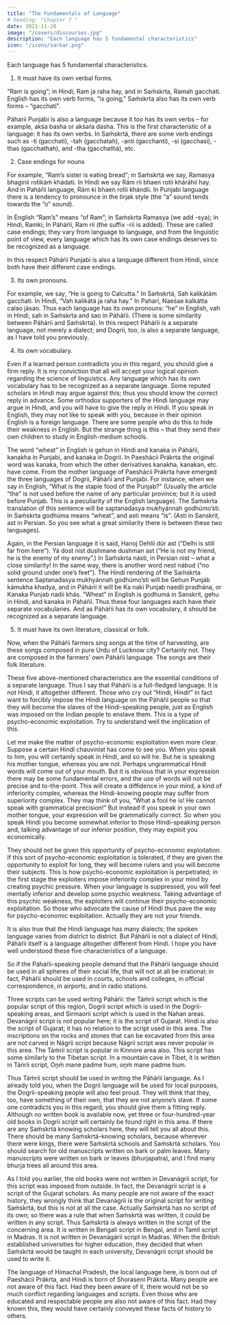 ```yaml
---
title: "The Fundamentals of Language"
# heading: "Chapter 7 "
date: 2021-11-20
image: "/covers/discourses.jpg"
description: "Each language has 5 fundamental characteristics"
icon: "/icons/sarkar.png"
---
```



Each language has 5 fundamental characteristics.

1. It must have its own verbal forms. 

“Ram is going”; in Hindi, Ram ja raha hay, and in Saḿskrta, Ramah gacchati. English has its own verb forms, “is going,” Saḿskrta also has its own verb forms – “gacchati”. 

Páharii Punjábi is also a language because it too has its own verbs – for example, akśa basha or akśaŕa dasha. This is the first characteristic of a language: it has its own verbs.
In Saḿskrtá, there are some verb endings such as -ti (gacchati), -tah (gacchatah), -anti (gacchanti), -si (gacchasi), -thas (gacchathah), and -tha (gacchathá), etc.

2. Case endings for nouns

For example, “Ram’s sister is eating bread”; in Saḿskrtá we say, Ramasya bhaginii rot́ikáḿ khádati. In Hindi we say Rám rii bhaen rotii kháráhii hay. And in Paháŕii language, Rám ki bhaen rot́ii khándii. In Punjabi language there is a tendency to pronounce in the tirjak style (the “a” sound tends towards the “o” sound). 

In English “Ram’s” means “of Ram”; in Saḿskrta Ramasya (we add -sya); in Hindi, Ramki; In Páháŕii, Ram rii (the suffix -rii is added). These are called case endings; they vary from language to language, and from the linguistic point of view, every language which has its own case endings deserves to be recognized as a language. 

In this respect Páháŕii Punjabi is also a language different from Hindi, since both have their different case endings.

3. Its own pronouns. 

For example, we say, “He is going to Calcutta.” In Saḿskrtá, Sah kalikátám gacchati. In Hindi, “Vah kalikátá ja raha hay.” In Pahari, Naeśae kalkátta calao jásao. Thus each language has its own pronouns: “he” in English, vah in Hindi, sah in Saḿskrta and sao in Páháŕii. (There is some similarity between Páhárii and Saḿskrta). In this respect Páháŕii is a separate language, not merely a dialect; and Dogrii, too, is also a separate language, as I have told you previously.

4. Its own vocabulary. 

Even if a learned person contradicts you in this regard, you should give a firm reply. It is my conviction that all will accept your logical opinion regarding the science of linguistics. Any language which has its own vocabulary has to be recognized as a separate language. Some reputed scholars in Hindi may argue against this; thus you should know the correct reply in advance. Some orthodox supporters of the Hindi language may argue in Hindi, and you will have to give the reply in Hindi. If you speak in English, they may not like to speak with you, because in their opinion English is a foreign language. There are some people who do this to hide their weakness in English. But the strange thing is this – that they send their own children to study in English-medium schools.

The word “wheat” in English is gehun in Hindi and kanaka in Páháŕii, kanakha in Punjabi, and kanaka in Dogrii. In Paeshácii Prákrta the original word was kanaka, from which the other derivatives kanakha, kanakan, etc. have come. From the mother language of Paeshácii Prákrta have emerged the three languages of Dogrii, Páháŕii and Punjabi. For instance, when we say in English, “What is the staple food of the Punjab?” (Usually the article “the” is not used before the name of any particular province; but it is used before Punjab. This is a peculiarity of the English language). The Saḿskrta translation of this sentence will be saptanadasya mukhyánnah godhúmo’sti. In Saḿskrta godhúma means “wheat”, and asti means “is”. (Asti in Sanskrit, ast in Persian. So you see what a great similarity there is between these two languages).

Again, in the Persian language it is said, Hanoj Dehlii dúr ast (“Delhi is still far from here”). Yá dost nist dushmane dushman ast (“He is not my friend, he is the enemy of my enemy”.) In Saḿskrta násti, in Persian nist – what a close similarity! In the same way, there is another word nest nábud (“no solid ground under one’s feet”). The Hindi rendering of the Saḿskrta sentence Saptanadasya mukhyánnah godhúmo’sti will be Gehun Punjáb kámukha khadya, and in Páhárii it will be Ka naki Punjab naedii pradhána, or Kanaka Punjab nadii khás. “Wheat” in English is godhumá in Sanskrit, gehu in Hindi, and kanaka in Páháŕii. Thus these four languages each have their separate vocabularies. And as Páháŕii has its own vocabulary, it should be recognized as a separate language.

5. It must have its own literature, classical or folk. 

Now, when the Páháŕii farmers sing songs at the time of harvesting, are these songs composed in pure Urdu of Lucknow city? Certainly not. They are composed in the farmers’ own Páháŕii language. The songs are their folk literature.

These five above-mentioned characteristics are the essential conditions of a separate language. Thus I say that Páháŕii is a full-fledged language. It is not Hindi, it altogether different. Those who cry out “Hindi, Hindi!” in fact want to forcibly impose the Hindi language on the Páháŕii people so that they will become the slaves of the Hindi-speaking people, just as English was imposed on the Indian people to enslave them. This is a type of psycho-economic exploitation. Try to understand well the implication of this.

Let me make the matter of psycho-economic exploitation even more clear. Suppose a certain Hindi chauvinist has come to see you. When you speak to him, you will certainly speak in Hindi, and so will he. But he is speaking his mother tongue, whereas you are not. Perhaps ungrammatical Hindi words will come out of your mouth. But it is obvious that in your expression there may be some fundamental errors, and the use of words will not be precise and to-the-point. This will create a diffidence in your mind, a kind of inferiority complex, whereas the Hindi-knowing people may suffer from superiority complex. They may think of you, “What a fool he is! He cannot speak with grammatical precision!” But instead if you speak in your own mother tongue, your expression will be grammatically correct. So when you speak Hindi you become somewhat inferior to those Hindi-speaking person and, talking advantage of our inferior position, they may exploit you economically. 

They should not be given this opportunity of psycho-economic exploitation. If this sort of psycho-economic exploitation is tolerated, if they are given the opportunity to exploit for long, they will become rulers and you will become their subjects. This is how psycho-economic exploitation is perpetrated; in the first stage the exploiters impose inferiority complex in your mind by creating psychic pressure. When your language is suppressed, you will feel mentally inferior and develop some psychic weakness. Taking advantage of this psychic weakness, the exploiters will continue their psycho-economic exploitation. So those who advocate the cause of Hindi thus pave the way for psycho-economic exploitation. Actually they are not your friends.

It is also true that the Hindi language has many dialects; the spoken language varies from district to district. But Páháŕii is not a dialect of Hindi, Páháŕii itself is a language altogether different from Hindi. I hope you have well understood these five characteristics of a language.

So if the Páháŕii-speaking people demand that the Páháŕii language should be used in all spheres of their social life, that will not at all be irrational; in fact, Páháŕii should be used in courts, schools and colleges, in official correspondence, in airports, and in radio stations.

Three scripts can be used writing Páháŕii: the Táḿrii script which is the popular script of this region, Dogrii script which is used in the Dogrii-speaking areas, and Sirmaorii script which is used in the Nahan areas. Devanágrii script is not popular here; it is the script of Gujarat. Hindi is also the script of Gujarat; it has no relation to the script used in this area. The inscriptions on the rocks and stones that can be excavated from this area are not carved in Nágrii script because Nágrii script was never popular in this area. The Táḿrii script is popular in Kinnore area also. This script has some similarly to the Tibetan script. In a mountain cave in Tibet, it is written in Táńrii script, Oṋḿ mane padme hum, oṋḿ mane padme hum. 

Thus Táḿrii script should be used in writing the Páháŕii language. As I already told you, when the Dogrii language will be used for local purposes, the Dogrii-speaking people will also feel proud. They will think that they, too, have something of their own, that they are not anyone’s slave. If some one contradicts you in this regard, you should give them a fitting reply. Although no written book is available now, yet three or four-hundred-year old books in Dogrii script will certainly be found right in this area. If there are any Saḿskrtá knowing scholars here, they will tell you all about this. There should be many Saḿskrtá-knowing scholars, because wherever there were kings, there were Saḿskrtá schools and Saḿskrtá scholars.
You should search for old manuscripts written on bark or palm leaves. Many manuscripts were written on bark or leaves (bhurjapatra), and I find many bhurja trees all around this area.

As I told you earlier, the old books were not written in Devanágrii script, for this script was imposed from outside. In fact, the Devanágrii script is a script of the Gujarat scholars. As many people are not aware of the exact history, they wrongly think that Devanágrii is the original script for writing Saḿskrtá, but this is not at all the case. Actually Saḿskrtá has no script of its own; so there was a rule that when Saḿskrtá was written, it could be written in any script. Thus Saḿskrtá is always written in the script of the concerning area. It is written in Bengali script in Bengal, and in Tamil script in Madras. It is not written in Devanágárii script in Madras. When the British established universities for higher education, they decided that when Saḿskrtá would be taught in each university, Devanágrii script should be used to write it.

The language of Himachal Pradesh, the local language here, is born out of Paeshácii Prákrta, and Hindi is born of Shoraseni Prákrta. Many people are not aware of this fact. Had they been aware of it, there would not be so much conflict regarding languages and scripts. Even those who are educated and respectable people are also not aware of this fact. Had they known this, they would have certainly conveyed these facts of history to others.
